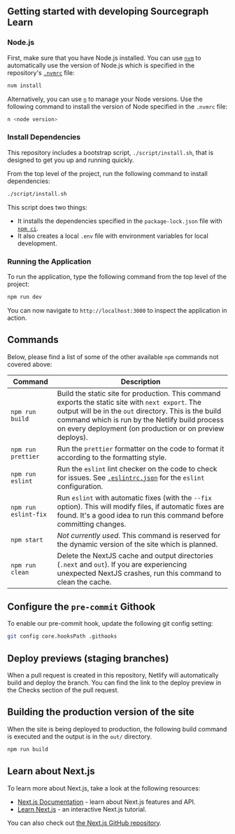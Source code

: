 ## Getting started with developing Sourcegraph Learn

### Node.js

First, make sure that you have Node.js installed. You can use [`nvm`](https://github.com/nvm-sh/nvm) to automatically use the version of Node.js which is specified in the repository's [`.nvmrc`](./.nvmrc) file:

```sh
nvm install
```

Alternatively, you can use [`n`](https://www.npmjs.com/package/n) to manage your Node versions. Use the following command to install the version of Node specified in the `.nvmrc` file:

```sh 
n <node version>
```

### Install Dependencies

This repository includes a bootstrap script, `./script/install.sh`, that is designed to get you up and running quickly. 

From the top level of the project, run the following command to install dependencies:

```sh
./script/install.sh
```
This script does two things:
- It installs the dependencies specified in the `package-lock.json` file with [`npm ci`](https://docs.npmjs.com/cli/v7/commands/npm-ci).
- It also creates a local `.env` file with environment variables for local development. 

### Running the Application

To run the application, type the following command from the top level of the project:

```sh
npm run dev
```
You can now navigate to `http://localhost:3000` to inspect the application in action.

## Commands

Below, please find a list of some of the other available `npm` commands not covered above:

| Command              | Description 
| -------------------- | -------------------------- | 
| `npm run build`      | Build the static site for production. This command exports the static site with `next export`. The output will be in the `out` directory. This is the build command which is run by the Netlify build process on every deployment (on production or on preview deploys).                      |
| `npm run prettier`   | Run the `prettier` formatter on the code to format it according to the formatting style.                                                                                                                                                                      |
| `npm run eslint`     | Run the `eslint` lint checker on the code to check for issues. See [`.eslintrc.json`](./.eslintrc.json) for the `eslint` configuration.         |
| `npm run eslint-fix` | Run `eslint` with automatic fixes (with the `--fix` option). This will modify files, if automatic fixes are found. It's a good idea to run this command before committing changes.                                                                                      |
| `npm start`          | _Not currently used_. This command is reserved for the dynamic version of the site which is planned.                                                                                                                                                                     |
| `npm run clean`      | Delete the NextJS cache and output directories (`.next` and `out`). If you are experiencing unexpected NextJS crashes, run this command to clean the cache.                                                                                                                              |

## Configure the `pre-commit` Githook

To enable our pre-commit hook, update the following git config setting:

```sh
git config core.hooksPath .githooks
```

## Deploy previews (staging branches)

When a pull request is created in this repository, Netlify will automatically build and deploy the branch. You can find the link to the deploy preview in the Checks section of the pull request.

## Building the production version of the site

When the site is being deployed to production, the following build command is executed and the output is in the `out/` directory.

```sh
npm run build
```

## Learn about Next.js

To learn more about Next.js, take a look at the following resources:

- [Next.js Documentation](https://nextjs.org/docs) - learn about Next.js features and API.
- [Learn Next.js](https://nextjs.org/learn) - an interactive Next.js tutorial.

You can also check out [the Next.js GitHub repository](https://github.com/vercel/next.js/).
